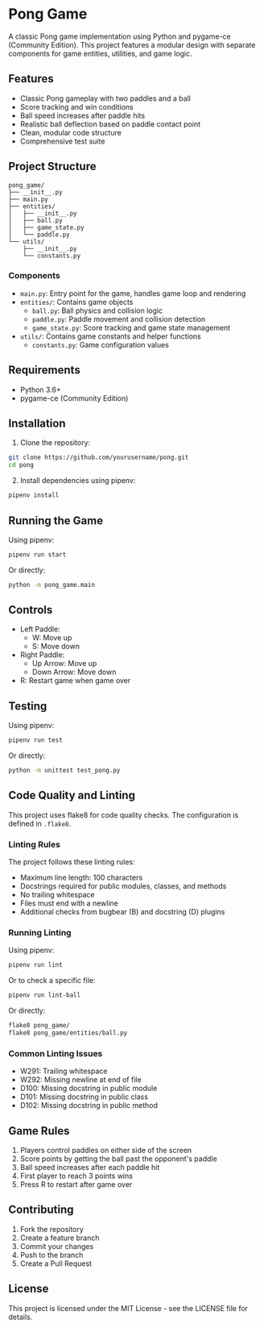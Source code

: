 # Pong Game

A classic Pong game implementation using Python and pygame-ce (Community Edition). This project features a modular design with separate components for game entities, utilities, and game logic.

## Features

- Classic Pong gameplay with two paddles and a ball
- Score tracking and win conditions
- Ball speed increases after paddle hits
- Realistic ball deflection based on paddle contact point
- Clean, modular code structure
- Comprehensive test suite

## Project Structure

```
pong_game/
├── __init__.py
├── main.py
├── entities/
│   ├── __init__.py
│   ├── ball.py
│   ├── game_state.py
│   └── paddle.py
└── utils/
    ├── __init__.py
    └── constants.py
```

### Components

- `main.py`: Entry point for the game, handles game loop and rendering
- `entities/`: Contains game objects
  - `ball.py`: Ball physics and collision logic
  - `paddle.py`: Paddle movement and collision detection
  - `game_state.py`: Score tracking and game state management
- `utils/`: Contains game constants and helper functions
  - `constants.py`: Game configuration values

## Requirements

- Python 3.6+
- pygame-ce (Community Edition)

## Installation

1. Clone the repository:
```bash
git clone https://github.com/yourusername/pong.git
cd pong
```

2. Install dependencies using pipenv:
```bash
pipenv install
```

## Running the Game

Using pipenv:
```bash
pipenv run start
```

Or directly:
```bash
python -m pong_game.main
```

## Controls

- Left Paddle:
  - W: Move up
  - S: Move down
- Right Paddle:
  - Up Arrow: Move up
  - Down Arrow: Move down
- R: Restart game when game over

## Testing

Using pipenv:
```bash
pipenv run test
```

Or directly:
```bash
python -m unittest test_pong.py
```

## Code Quality and Linting

This project uses flake8 for code quality checks. The configuration is defined in `.flake8`.

### Linting Rules

The project follows these linting rules:
- Maximum line length: 100 characters
- Docstrings required for public modules, classes, and methods
- No trailing whitespace
- Files must end with a newline
- Additional checks from bugbear (B) and docstring (D) plugins

### Running Linting

Using pipenv:
```bash
pipenv run lint
```

Or to check a specific file:
```bash
pipenv run lint-ball
```

Or directly:
```bash
flake8 pong_game/
flake8 pong_game/entities/ball.py
```

### Common Linting Issues

- W291: Trailing whitespace
- W292: Missing newline at end of file
- D100: Missing docstring in public module
- D101: Missing docstring in public class
- D102: Missing docstring in public method

## Game Rules

1. Players control paddles on either side of the screen
2. Score points by getting the ball past the opponent's paddle
3. Ball speed increases after each paddle hit
4. First player to reach 3 points wins
5. Press R to restart after game over

## Contributing

1. Fork the repository
2. Create a feature branch
3. Commit your changes
4. Push to the branch
5. Create a Pull Request

## License

This project is licensed under the MIT License - see the LICENSE file for details. 